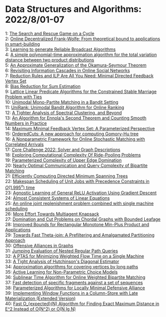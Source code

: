 # Data Structures and Algorithms: 2022/8/01-07  
1: [The Search and Rescue Game on a Cycle](https://doi.org/10.48550/arXiv.2208.00482)  
2: [Online Decentralized Frank-Wolfe: From theoretical bound to applications  in smart-building](https://doi.org/10.48550/arXiv.2208.00522)  
3: [Learning to generate Reliable Broadcast Algorithms](https://doi.org/10.48550/arXiv.2208.00525)  
4: [A simple polynomial-time approximation algorithm for the total variation  distance between two product distributions](https://doi.org/10.48550/arXiv.2208.00740)  
5: [An Approximate Generalization of the Okamura-Seymour Theorem](https://doi.org/10.48550/arXiv.2208.00795)  
6: [Revisiting Information Cascades in Online Social Networks](https://doi.org/10.48550/arXiv.2208.00904)  
7: [Reduction Rules and ILP Are All You Need: Minimal Directed Feedback  Vertex Set](https://doi.org/10.48550/arXiv.2208.01119)  
8: [Bias Reduction for Sum Estimation](https://doi.org/10.48550/arXiv.2208.01197)  
9: [Lattice Linear Predicate Algorithms for the Constrained Stable Marriage  Problem with Ties](https://doi.org/10.48550/arXiv.2208.01370)  
10: [Unimodal Mono-Partite Matching in a Bandit Setting](https://doi.org/10.48550/arXiv.2208.01511)  
11: [UniRank: Unimodal Bandit Algorithm for Online Ranking](https://doi.org/10.48550/arXiv.2208.01515)  
12: [A Tighter Analysis of Spectral Clustering, and Beyond](https://doi.org/10.48550/arXiv.2208.01724)  
13: [An Algorithm for Ennola's Second Theorem and Counting Smooth Numbers in  Practice](https://doi.org/10.48550/arXiv.2208.01725)  
14: [Maximum Minimal Feedback Vertex Set: A Parameterized Perspective](https://doi.org/10.48550/arXiv.2208.01953)  
15: [OrderedCuts: A new approach for computing Gomory-Hu tree](https://doi.org/10.48550/arXiv.2208.02000)  
16: [A Nonparametric Framework for Online Stochastic Matching with Correlated  Arrivals](https://doi.org/10.48550/arXiv.2208.02229)  
17: [Core Challenge 2022: Solver and Graph Descriptions](https://doi.org/10.48550/arXiv.2208.02495)  
18: [Exploring Computational Complexity Of Ride-Pooling Problems](https://doi.org/10.48550/arXiv.2208.02504)  
19: [Parameterized Complexity of Upper Edge Domination](https://doi.org/10.48550/arXiv.2208.02522)  
20: [Nearly Optimal Communication and Query Complexity of Bipartite Matching](https://doi.org/10.48550/arXiv.2208.02526)  
21: [Efficiently Computing Directed Minimum Spanning Trees](https://doi.org/10.48550/arXiv.2208.02590)  
22: [Makespan Scheduling of Unit Jobs with Precedence Constraints in  $O(1.995^n)$ time](https://doi.org/10.48550/arXiv.2208.02664)  
23: [Agnostic Learning of General ReLU Activation Using Gradient Descent](https://doi.org/10.48550/arXiv.2208.02711)  
24: [Almost Consistent Systems of Linear Equations](https://doi.org/10.48550/arXiv.2208.02732)  
25: [An online joint replenishment problem combined with single machine  scheduling](https://doi.org/10.48550/arXiv.2208.02748)  
26: [More Effort Towards Multiagent Knapsack](https://doi.org/10.48550/arXiv.2208.02766)  
27: [Domination and Cut Problems on Chordal Graphs with Bounded Leafage](https://doi.org/10.48550/arXiv.2208.02850)  
28: [Improved Bounds for Rectangular Monotone Min-Plus Product and  Applications](https://doi.org/10.48550/arXiv.2208.02862)  
29: [Towards Fast Theta-join: A Prefiltering and Amalgamated Partitioning  Approach](https://doi.org/10.48550/arXiv.2208.02981)  
30: [Offensive Alliances in Graphs](https://doi.org/10.48550/arXiv.2208.02992)  
31: [Jumping Evaluation of Nested Regular Path Queries](https://doi.org/10.48550/arXiv.2208.03088)  
32: [A PTAS for Minimizing Weighted Flow Time on a Single Machine](https://doi.org/10.48550/arXiv.2208.03127)  
33: [A Tight Analysis of Hutchinson's Diagonal Estimator](https://doi.org/10.48550/arXiv.2208.03268)  
34: [Approximation algorithms for covering vertices by long paths](https://doi.org/10.48550/arXiv.2208.03294)  
35: [Active Learning for Non-Parametric Choice Models](https://doi.org/10.48550/arXiv.2208.03346)  
36: [Sublinear Time Algorithm for Online Weighted Bipartite Matching](https://doi.org/10.48550/arXiv.2208.03367)  
37: [Fast detection of specific fragments against a set of sequences](https://doi.org/10.48550/arXiv.2208.03451)  
38: [Parameterized Algorithms for Locally Minimal Defensive Alliance](https://doi.org/10.48550/arXiv.2208.03491)  
39: [Implementing Window Functions in a Column-Store with Late  Materialization (Extended Version)](https://doi.org/10.48550/arXiv.2208.03586)  
40: [Fast O_{expected}(N) Algorithm for Finding Exact Maximum Distance in E^2  Instead of O(N^2) or O(N lg N)](https://doi.org/10.48550/arXiv.2208.04730)  